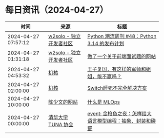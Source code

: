 ﻿# 每日资讯（2024-04-27）

|时间|来源|标题|
|---|---|---|
|2024-04-27 07:57:12|[w2solo - 独立开发者社区](https://w2solo.com/topics/feed)|[Python 潮流周刊 #48：Python 3.14 的发布计划](https://w2solo.com/topics/4586)|
|2024-04-27 01:31:18|[w2solo - 独立开发者社区](https://w2solo.com/topics/feed)|[做了一个关于前端面试题的网站](https://w2solo.com/topics/4585)|
|2024-04-27 04:53:32|[机核](https://www.gcores.com/rss)|[王子复国，有这样的军师和姐姐，能不赢吗？](https://www.gcores.com/articles/180957)|
|2024-04-27 02:00:00|[机核](https://www.gcores.com/rss)|[Switch睡死不完全解决方案](https://www.gcores.com/articles/180951)|
|2024-04-27 10:00:00|[陈少文的网站](https://www.chenshaowen.com/atom.xml)|[什么是 MLOps](https://www.chenshaowen.com/blog/what-is-mlops.html)|
|2024-04-27 00:00:00|[清华大学 TUNA 协会](https://tuna.moe/feed.xml)|[event: 金枪鱼之夜：怎样给大语言模型编程：抽象、封装和碰瓷](https://tuna.moe/event/2024/llm/)|
